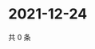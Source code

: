# 2021-12-24

共 0 条

<!-- BEGIN WEIBO -->
<!-- 最后更新时间 Fri Dec 24 2021 06:14:58 GMT+0800 (China Standard Time) -->

<!-- END WEIBO -->
